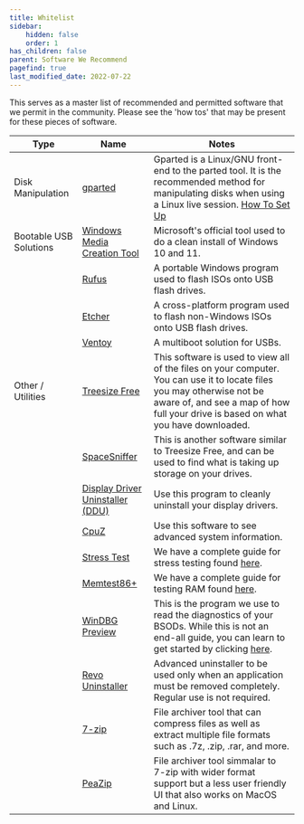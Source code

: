 ```yaml
---
title: Whitelist
sidebar:
    hidden: false
    order: 1
has_children: false
parent: Software We Recommend
pagefind: true
last_modified_date: 2022-07-22
---
```




This serves as a master list of recommended and permitted software that we permit in the community. Please see the 'how tos' that may be present for these pieces of software.

| Type | Name | Notes |
| -- | -- | -- |
| Disk Manipulation | [gparted](https://rtech.support/docs/disks/gparted) | Gparted is a Linux/GNU front-end to the parted tool. It is the recommended method for manipulating disks when using a Linux live session. [How To Set Up](https://rtech.support/books/troubleshooting-with-a-linux-live-session/page/manipulating-partitions-and-disks-with-gparted) |
| Bootable USB Solutions | [Windows Media Creation Tool](https://www.microsoft.com/en-us/software-download/windows10) | Microsoft's official tool used to do a clean install of Windows 10 and 11. |
|| [Rufus](https://rufus.ie/en_US/) | A portable Windows program used to flash ISOs onto USB flash drives.|
|| [Etcher](https://www.balena.io/etcher/) | A cross-platform program used to flash non-Windows ISOs onto USB flash drives. |
|| [Ventoy](https://rtech.support/books/how-to-and-guides/page/how-to-install-and-use-ventoy) | A multiboot solution for USBs.|
| Other / Utilities | [Treesize Free](https://customers.jam-software.de/downloadTrial.php?language=EN&article_no=80) | This software is used to view all of the files on your computer. You can use it to locate files you may otherwise not be aware of, and see a map of how full your drive is based on what you have downloaded.
|| [SpaceSniffer](https://www.fosshub.com/SpaceSniffer.html) | This is another software similar to Treesize Free, and can be used to find what is taking up storage on your drives.
|| [Display Driver Uninstaller (DDU)](https://goo.gl/KSoEbJ) | Use this program to cleanly uninstall your display drivers.
|| [CpuZ](https://www.cpuid.com/downloads/cpu-z/cpu-z_1.98-en.exe) | Use this software to see advanced system information.
|| [Stress Test](https://rtech.support/books/how-to-and-guides/page/hwinfo-full-guide) | We have a complete guide for stress testing found [here](https://rtech.support/books/how-to-and-guides/page/hwinfo-full-guide).
|| [Memtest86+](https://rtech.support/books/how-to-and-guides/page/running-memtest86) | We have a complete guide for testing RAM found [here](https://rtech.support/books/how-to-and-guides/page/running-memtest86).|
|| [WinDBG Preview](https://apps.microsoft.com/store/detail/windbg-preview/9PGJGD53TN86?hl=en-us&gl=US) | This is the program we use to read the diagnostics of your BSODs. While this is not an end-all guide, you can learn to get started by clicking [here](https://docs.microsoft.com/en-us/windows-hardware/drivers/debugger/bug-check-0xc2--bad-pool-caller).
|| [Revo Uninstaller](https://www.revouninstaller.com/revo-uninstaller-free-download/) | Advanced uninstaller to be used only when an application must be removed completely. Regular use is not required.
|| [7-zip](https://7-zip.org/) | File archiver tool that can compress files as well as extract multiple file formats such as .7z, .zip, .rar, and more.
|| [PeaZip](https://peazip.github.io/index.html) | File archiver tool simmalar to 7-zip with wider format support but a less user friendly UI that also works on MacOS and Linux.
